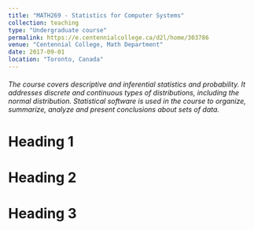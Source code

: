 ```yaml
---
title: "MATH269 - Statistics for Computer Systems"
collection: teaching
type: "Undergraduate course"
permalink: https://e.centennialcollege.ca/d2l/home/303786
venue: "Centennial College, Math Department"
date: 2017-09-01
location: "Toronto, Canada"
---
```


###### The course covers descriptive and inferential statistics and probability. It addresses discrete and continuous types of distributions, including the normal distribution. Statistical software is used in the course to organize, summarize, analyze and present conclusions about sets of data.

Heading 1
======

Heading 2
======

Heading 3
======
